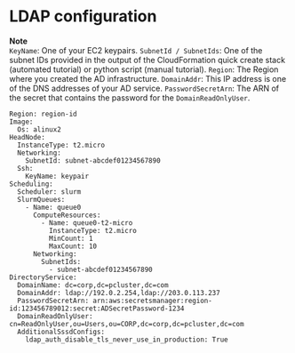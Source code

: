 # LDAP configuration<a name="tutorials_05_multi-user-ad-step3-ldap.title"></a>

**Note**  
`KeyName`: One of your EC2 keypairs\.
`SubnetId / SubnetIds`: One of the subnet IDs provided in the output of the CloudFormation quick create stack \(automated tutorial\) or python script \(manual tutorial\)\.
`Region`: The Region where you created the AD infrastructure\.
`DomainAddr`: This IP address is one of the DNS addresses of your AD service\.
`PasswordSecretArn`: The ARN of the secret that contains the password for the `DomainReadOnlyUser`\.

```
Region: region-id
Image:
  Os: alinux2
HeadNode: 
  InstanceType: t2.micro
  Networking:
    SubnetId: subnet-abcdef01234567890
  Ssh:
    KeyName: keypair
Scheduling:
  Scheduler: slurm
  SlurmQueues:
    - Name: queue0
      ComputeResources:
        - Name: queue0-t2-micro
          InstanceType: t2.micro
          MinCount: 1
          MaxCount: 10         
      Networking:
        SubnetIds:
          - subnet-abcdef01234567890
DirectoryService:
  DomainName: dc=corp,dc=pcluster,dc=com
  DomainAddr: ldap://192.0.2.254,ldap://203.0.113.237
  PasswordSecretArn: arn:aws:secretsmanager:region-id:123456789012:secret:ADSecretPassword-1234
  DomainReadOnlyUser: cn=ReadOnlyUser,ou=Users,ou=CORP,dc=corp,dc=pcluster,dc=com
  AdditionalSssdConfigs:
    ldap_auth_disable_tls_never_use_in_production: True
```
